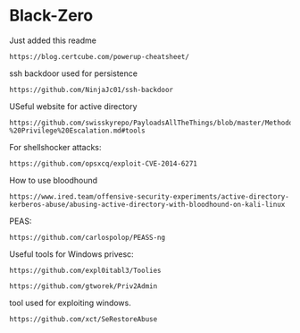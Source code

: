 # Black-Zero

Just added this readme

```
https://blog.certcube.com/powerup-cheatsheet/
```
ssh backdoor used for persistence
```
https://github.com/NinjaJc01/ssh-backdoor
```
USeful website for active directory
```
https://github.com/swisskyrepo/PayloadsAllTheThings/blob/master/Methodology%20and%20Resources/Windows%20-%20Privilege%20Escalation.md#tools
```
For shellshocker attacks:

```
https://github.com/opsxcq/exploit-CVE-2014-6271
```

How to use bloodhound
```
https://www.ired.team/offensive-security-experiments/active-directory-kerberos-abuse/abusing-active-directory-with-bloodhound-on-kali-linux
```
PEAS:
```
https://github.com/carlospolop/PEASS-ng
```
Useful tools for Windows privesc:
```
https://github.com/expl0itabl3/Toolies
```
```
https://github.com/gtworek/Priv2Admin
```
tool used for exploiting windows.
```
https://github.com/xct/SeRestoreAbuse
```
